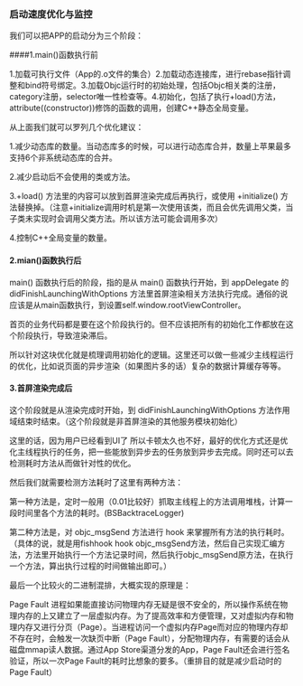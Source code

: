 ### 启动速度优化与监控

我们可以把APP的启动分为三个阶段：

####1.main()函数执行前

1.加载可执行文件（App的.o文件的集合）2.加载动态连接库，进行rebase指针调整和bind符号绑定。3.加载Objc运行时的初始处理，包括Objc相关类的注册，category注册，selector唯一性检查等。4.初始化，包括了执行+load()方法，attribute((constructor))修饰的函数的调用，创建C++静态全局变量。

从上面我们就可以罗列几个优化建议：

1.减少动态库的数量。当动态库多的时候，可以进行动态库合并，数量上苹果最多支持6个非系统动态库的合并。

2.减少启动后不会使用的类或方法。

3.+load() 方法里的内容可以放到首屏渲染完成后再执行，或使用 +initialize() 方法替换掉。（注意+initialize调用时机是第一次使用该类，而且会优先调用父类，当子类未实现时会调用父类方法。所以该方法可能会调用多次）

4.控制C++全局变量的数量。

#### 2.mian()函数执行后

main() 函数执行后的阶段，指的是从 main() 函数执行开始，到 appDelegate 的 didFinishLaunchingWithOptions 方法里首屏渲染相关方法执行完成。通俗的说应该是从main函数执行，到设置self.window.rootViewController。

首页的业务代码都是要在这个阶段执行的。但不应该把所有的初始化工作都放在这个阶段执行，导致渲染滞后。

所以针对这块优化就是梳理调用初始化的逻辑。这里还可以做一些减少主线程运行的优化，比如说页面的异步渲染（如果图片多的话）复杂的数据计算缓存等等。

#### 3.首屏渲染完成后

这个阶段就是从渲染完成时开始，到 didFinishLaunchingWithOptions 方法作用域结束时结束。（这个阶段就是非首屏渲染的其他服务模块初始化）

这里的话，因为用户已经看到UI了 所以卡顿太久也不好，最好的优化方式还是优化主线程执行的任务，把一些能放到异步去的任务放到异步去完成。同时还可以去检测耗时方法从而做针对性的优化。

然后我们就需要检测方法耗时了这里有两种方法：

第一种方法是，定时一般用（0.01比较好）抓取主线程上的方法调用堆栈，计算一段时间里各个方法的耗时。(BSBacktraceLogger)

第二种方法是，对 objc_msgSend 方法进行 hook 来掌握所有方法的执行耗时。（具体的说，就是用fishhook hook objc_msgSend方法，然后自己实现汇编方法，方法里开始执行一个方法记录时间，然后执行objc_msgSend原方法，在执行一个方法，算出执行过程的时间做输出即可。）

最后一个比较火的二进制混排，大概实现的原理是：

Page Fault
进程如果能直接访问物理内存无疑是很不安全的，所以操作系统在物理内存的上又建立了一层虚拟内存。为了提高效率和方便管理，又对虚拟内存和物理内存又进行分页（Page）。当进程访问一个虚拟内存Page而对应的物理内存却不存在时，会触发一次缺页中断（Page Fault），分配物理内存，有需要的话会从磁盘mmap读人数据。通过App Store渠道分发的App，Page Fault还会进行签名验证，所以一次Page Fault的耗时比想象的要多。（重排目的就是减少启动时的Page Fault）

